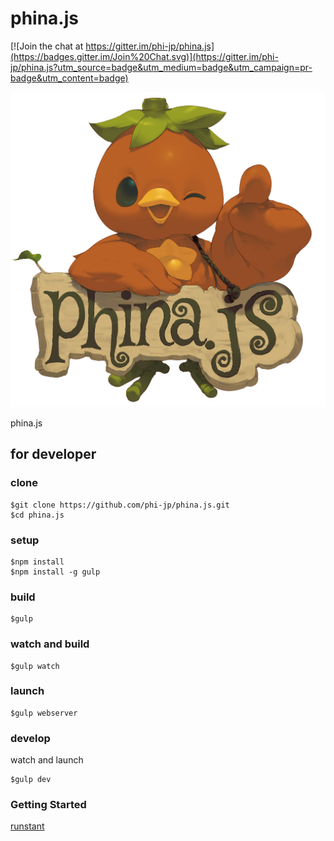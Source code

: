 # phina.js

[![Join the chat at https://gitter.im/phi-jp/phina.js](https://badges.gitter.im/Join%20Chat.svg)](https://gitter.im/phi-jp/phina.js?utm_source=badge&utm_medium=badge&utm_campaign=pr-badge&utm_content=badge)

![image](assets/images/phina.png)

phina.js


## for developer

### clone

```
$git clone https://github.com/phi-jp/phina.js.git
$cd phina.js
```

### setup

```
$npm install
$npm install -g gulp
```

### build

```
$gulp
```

### watch and build

```
$gulp watch
```

### launch

```
$gulp webserver
```

### develop

watch and launch

```
$gulp dev
```


### Getting Started

[runstant](http://goo.gl/k8YBGq)

